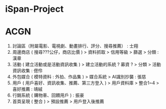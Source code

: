 # iSpan-Project

# ACGN

1. 討論區（附屬電影、電視劇、動畫排行、評分、搜尋推薦） : 士翔
2. 周邊商店 ( 搜尋???公仔，商店比價 ) > 資料抓取 > 信用等級 > 篩選 > 分類 : 漢章
3. 活動 ( 建立活動或是活動資訊收集 )  > 建立活動的系統 ? 募資 ? > 分類 > 活動資訊收集 : 偲伶  
4. 外包媒合 ( 模特資料 : 外拍、作品集 )  > 媒合系統 > AI識別抄襲  : 張慈
5. 用戶 ( 用戶喜好、資訊收集、推薦、第三方登入 ) > 用戶資料庫 > 整合1~4 > 喜好推薦 : 靖絨
6. 行銷系統 ( 購物車、回饋用戶 ) : 振豪
7. 首頁呈現 ( 整合 ) > 預設推薦 > 用戶登入後推薦
